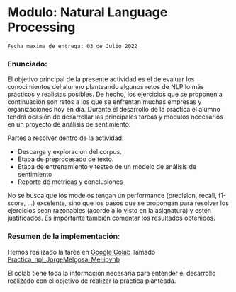 # Modulo: Natural Language Processing
`Fecha maxima de entrega: 03 de Julio 2022`

### Enunciado:
El objetivo principal de la presente actividad es el de evaluar los conocimientos del alumno planteando algunos retos de NLP lo más prácticos y realistas posibles. De hecho, los ejercicios que se proponen a continuación son retos a los que se enfrentan muchas empresas y organizaciones hoy en día. Durante el desarrollo de la práctica el alumno tendrá ocasión de desarrollar las principales tareas y módulos necesarios en un proyecto de análisis de sentimiento.

Partes a resolver dentro de la actividad:

* Descarga y exploración del corpus.
* Etapa de preprocesado de texto.
* Etapa de entrenamiento y testeo de un modelo de análisis de sentimiento
* Reporte de métricas y conclusiones

No se busca que los modelos tengan un performance (precision, recall, f1-score, ...) excelente, sino que los pasos que se propongan para resolver los ejercicios sean razonables (acorde a lo visto en la asignatura) y estén justificados. Es importante también comentar los resultados obtenidos.

### Resumen de la implementación:
Hemos realizado la tarea en [Google Colab](https://colab.research.google.com/) llamado [Practica_npl_JorgeMelgosa_Mel.ipynb](https://github.com/jorge-melgosa/KCBDML9_DeepLearning/blob/main/Practica_npl_JorgeMelgosa_Mel.ipynb)

El colab tiene toda la información necesaria para entender el desarrollo realizado con el objetivo de realizar la practica planteada. 
